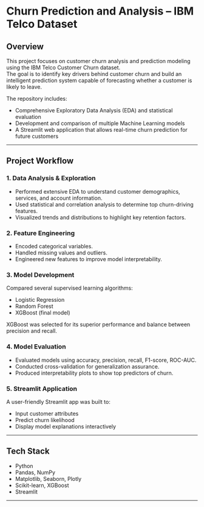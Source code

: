 # Churn Prediction and Analysis – IBM Telco Dataset

## Overview
This project focuses on customer churn analysis and prediction modeling using the IBM Telco Customer Churn dataset.  
The goal is to identify key drivers behind customer churn and build an intelligent prediction system capable of forecasting whether a customer is likely to leave.

The repository includes:
- Comprehensive Exploratory Data Analysis (EDA) and statistical evaluation  
- Development and comparison of multiple Machine Learning models  
- A Streamlit web application that allows real-time churn prediction for future customers  

---

## Project Workflow

### 1. Data Analysis & Exploration
- Performed extensive EDA to understand customer demographics, services, and account information.  
- Used statistical and correlation analysis to determine top churn-driving features.  
- Visualized trends and distributions to highlight key retention factors.  

### 2. Feature Engineering
- Encoded categorical variables.  
- Handled missing values and outliers.  
- Engineered new features to improve model interpretability.  

### 3. Model Development
Compared several supervised learning algorithms:
- Logistic Regression  
- Random Forest  
- XGBoost (final model)  

XGBoost was selected for its superior performance and balance between precision and recall.  

### 4. Model Evaluation
- Evaluated models using accuracy, precision, recall, F1-score, ROC-AUC.  
- Conducted cross-validation for generalization assurance.  
- Produced interpretability plots to show top predictors of churn.  

### 5. Streamlit Application
A user-friendly Streamlit app was built to:
- Input customer attributes  
- Predict churn likelihood  
- Display model explanations interactively  

---

## Tech Stack
- Python  
- Pandas, NumPy  
- Matplotlib, Seaborn, Plotly  
- Scikit-learn, XGBoost  
- Streamlit  

---

